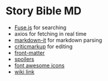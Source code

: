 # Story Bible MD

- [Fuse.js](https://fusejs.io/getting-started/installation.html) for searching
- axios for fetching in real time
- [markdown-it](https://github.com/markdown-it/markdown-it) for markdown parsing
 - [criticmarkup](https://www.npmjs.com/package/@gerhobbelt/markdown-it-criticmarkup) for editing
 - [front-matter](https://www.npmjs.com/package/@gerhobbelt/markdown-it-front-matter)
 - [spoilers](https://www.npmjs.com/package/@traptitech/markdown-it-spoiler)
 - [font awesome icons](https://www.npmjs.com/package/@gerhobbelt/markdown-it-fontawesome)
 - [wiki link](https://www.npmjs.com/package/@gerhobbelt/markdown-it-wikilinks)



